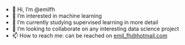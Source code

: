 - 👋 Hi, I’m @emilfh
- 👀 I’m interested in machine learning 
- 🌱 I’m currently studying supervised learning in more detail
- 💞️ I’m looking to collaborate on any interesting data science project
- 📫 How to reach me: can be reached on emil_fh@hotmail.com

<!---
emilfh/emilfh is a ✨ special ✨ repository because its `README.md` (this file) appears on your GitHub profile.
You can click the Preview link to take a look at your changes.
--->

